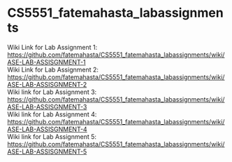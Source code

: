 # CS5551_fatemahasta_labassignments  
Wiki Link for Lab Assignment 1: https://github.com/fatemahasta/CS5551_fatemahasta_labassignments/wiki/ASE-LAB-ASSISGNMENT-1  
Wiki Link for Lab Assignment 2: https://github.com/fatemahasta/CS5551_fatemahasta_labassignments/wiki/ASE-LAB-ASSISGNMENT-2  
Wiki link for Lab Assignment 3: https://github.com/fatemahasta/CS5551_fatemahasta_labassignments/wiki/ASE-LAB-ASSISGNMENT-3   
Wiki link for Lab Assignment 4: https://github.com/fatemahasta/CS5551_fatemahasta_labassignments/wiki/ASE-LAB-ASSISGNMENT-4   
Wiki link for Lab Assignment 5: https://github.com/fatemahasta/CS5551_fatemahasta_labassignments/wiki/ASE-LAB-ASSISGNMENT-5

